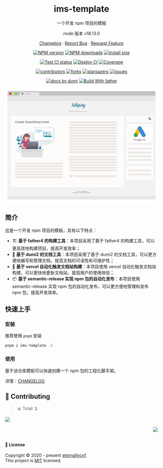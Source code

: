 <a name="readme-top"></a>

<div align="center">

[//]: # '<img width="160" src="https://avatars.githubusercontent.com/u/17870709?v=4">'

<h1>ims-template</h1>

一个开发 npm 项目的模板

node 版本 v18.13.0

[Changelog](./CHANGELOG.md) · [Report Bug][issues-url] · [Request Feature][issues-url]

<!-- SHIELD GROUP -->

[![NPM version][npm-image]][npm-url] [![NPM downloads][download-image]][download-url] [![install size][npm-size]][npm-size-url]

[![Test CI status][test-ci]][test-ci-url] [![Deploy CI][release-ci]][release-ci-url] [![Coverage][coverage]][codecov-url]

[![contributors][contributors-shield]][contributors-url] [![forks][forks-shield]][forks-url] [![stargazers][stargazers-shield]][stargazers-url] [![issues][issues-shield]][issues-url]

[![ docs by dumi][dumi-url]](https://d.umijs.org/) [![Build With father][father-url]](https://github.com/umijs/father/)

![](https://github.com/othneildrew/Best-README-Template/raw/master/images/screenshot.png)

<!-- gitpod url -->

[gitpod-badge]: https://img.shields.io/badge/Gitpod-ready--to--code-blue?logo=gitpod
[gitpod-url]: https://gitpod.io/#https://github.com/ant-design/ims-template

<!-- umi url -->

[dumi-url]: https://img.shields.io/badge/docs%20by-dumi-blue
[father-url]: https://img.shields.io/badge/build%20with-father-028fe4.svg

<!-- npm url -->

[npm-image]: http://img.shields.io/npm/v/ims-template.svg?style=flat-square&color=deepgreen&label=latest
[npm-url]: http://npmjs.org/package/ims-template
[npm-size]: https://img.shields.io/bundlephobia/minzip/ims-template?color=deepgreen&label=gizpped%20size&style=flat-square
[npm-size-url]: https://packagephobia.com/result?p=ims-template

<!-- coverage -->

[coverage]: https://codecov.io/gh/eternallycyf/ims-template/branch/master/graph/badge.svg
[codecov-url]: https://codecov.io/gh/eternallycyf/ims-template/branch/master

<!-- Github CI -->

[test-ci]: https://github.com/eternallycyf/ims-template/workflows/Test%20CI/badge.svg
[release-ci]: https://github.com/eternallycyf/ims-template/workflows/Release%20CI/badge.svg
[test-ci-url]: https://github.com/eternallycyf/ims-template/actions?query=workflow%3ATest%20CI
[release-ci-url]: https://github.com/eternallycyf/ims-template/actions?query=workflow%3ARelease%20CI
[download-image]: https://img.shields.io/npm/dm/ims-template.svg?style=flat-square
[download-url]: https://npmjs.org/package/ims-template

</div>

## 简介

这是一个开发 npm 项目的模板，具有以下特点：

- 🏗️ **基于 father4 的构建工具**：本项目采用了基于 father4 的构建工具，可以更高效地构建项目，提高开发效率；
- 📖 **基于 dumi2 的文档工具**：本项目采用了基于 dumi2 的文档工具，可以更方便地编写和管理文档，提高文档的可读性和可维护性；
- 🚀 **基于 vercel 自动化触发文档站构建**：本项目使用 vercel 自动化触发文档站构建，可以更快地更新文档站，提高用户的使用体验；
- 📦 **基于 semantic-release 实现 npm 包的自动化发布**：本项目使用 semantic-release 实现 npm 包的自动化发布，可以更方便地管理和发布 npm 包，提高开发效率。

## 快速上手

### 安装

推荐使用 `pnpm` 安装

```bash
pnpm i ims-template -S
```

### 使用

基于该仓库模板可以快速创建一个 npm 包的工程化脚手架。

详情：[CHANGELOG](./CHANGELOG.md)

## 🤝 Contributing

<!-- CONTRIBUTION GROUP -->

> 📊 Total: <kbd>**1**</kbd>

<a href="https://github.com/eternallycyf" title="eternallycyf">
  <img src="https://avatars.githubusercontent.com/u/63464198?v=4" width="50" />
</a>

<!-- CONTRIBUTION END -->

<div align="right">

[![][back-to-top]](#readme-top)

## </div>

#### 📝 License

Copyright © 2020 - present [eternallycyf][profile-url]. <br />
This project is [MIT](./LICENSE) licensed.

<!-- LINK GROUP -->

[profile-url]: https://github.com/eternallycyf

<!-- SHIELD LINK GROUP -->

[back-to-top]: https://img.shields.io/badge/-BACK_TO_TOP-151515?style=flat-square

<!-- contributors -->

[contributors-shield]: https://img.shields.io/github/contributors/eternallycyf/ims-template.svg?style=flat
[contributors-url]: https://github.com/eternallycyf/ims-template/graphs/contributors

<!-- forks -->

[forks-shield]: https://img.shields.io/github/forks/eternallycyf/ims-template.svg?style=flat
[forks-url]: https://github.com/eternallycyf/ims-template/network/members

<!-- stargazers -->

[stargazers-shield]: https://img.shields.io/github/stars/eternallycyf/ims-template.svg?style=flat
[stargazers-url]: https://github.com/eternallycyf/ims-template/stargazers

<!-- issues -->

[issues-shield]: https://img.shields.io/github/issues/eternallycyf/ims-template.svg?style=flat
[issues-url]: https://github.com/eternallycyf/ims-template/issues/new/choose
